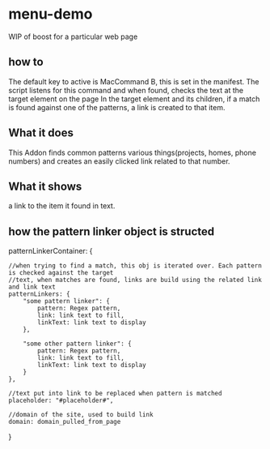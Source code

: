 # menu-demo

WIP of boost for a particular web page


## how to
The default key to active is MacCommand B, this is set in the manifest.
The script listens for this command and when found, checks the text at the target element on the page
In the target element and its children, if a match is found against one of the patterns, a link is created to that item.

## What it does

This Addon finds common patterns various things(projects, homes, phone numbers) and creates an easily clicked link related to that number.

## What it shows

a link to the item it found in text.

## how the pattern linker object is structed 

patternLinkerContainer: {
	
	//when trying to find a match, this obj is iterated over. Each pattern is checked against the target
	//text, when matches are found, links are build using the related link and link text
	patternLinkers: {
		"some pattern linker": {
			pattern: Regex pattern,
			link: link text to fill,
			linkText: link text to display
		},

		"some other pattern linker": {
			pattern: Regex pattern,
			link: link text to fill,
			linkText: link text to display
		}
	},

	//text put into link to be replaced when pattern is matched
	placeholder: "#placeholder#",

	//domain of the site, used to build link
	domain: domain_pulled_from_page

}